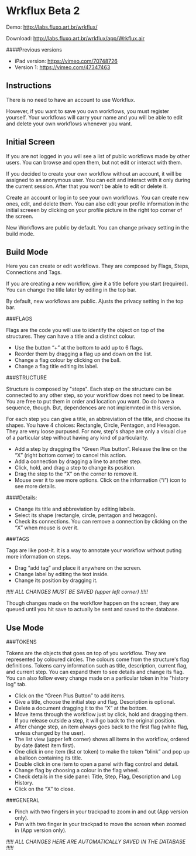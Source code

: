 Wrkflux Beta 2
=======

Demo: http://labs.fluxo.art.br/wrkflux/

Download: http://labs.fluxo.art.br/wrkflux/app/Wrkflux.air


####Previous versions
- iPad version: https://vimeo.com/70748726
- Version 1: https://vimeo.com/47347463


Instructions
-------

There is no need to have an account to use Workflux.

However, if you want to save you own workflows, you must register yourself. Your workflows will carry your name and you will be able to edit and delete your own workflows whenever you want.


Initial Screen
-------

If you are not logged in you will see a list of public workflows made by other users. You can browse and open them, but not edit or interact with them.

If you decided to create your own workflow without an account, it will be assigned to an anonymous user. You can edit and interact with it only during the current session. After that you won't be able to edit or delete it.

Create an account or log in to see your own workflows. You can create new ones, edit, and delete them. You can also edit your profile information in the initial screeen by clicking on your profile picture in the right top corner of the screen.

New Workflows are public by default. You can change privacy setting in the build mode.

Build Mode
-------

Here you can create or edit workflows. They are composed by Flags, Steps, Connections and Tags.

If you are creating a new workflow, give it a title before you start (required). You can change the title later by editing in the top bar.

By default, new workflows are public. Ajusts the privacy setting in the top bar.

###FLAGS

Flags are the code you will use to identify the object on top of the structures. They can have a title and a distinct colour.

- Use the button “+” at the bottom to add up to 6 flags.
- Reorder them by dragging a flag up and down on the list.
- Change a flag colour by clicking on the ball.
- Change a flag title editing its label.


###STRUCTURE

Structure is composed by "steps". Each step on the structure can be connected to any other step, so your workflow does not need to be linear. You are free to put them in order and location you want. Do do have a sequence, though. But, dependences are not implemnted in this version.

For each step you can give a title, an abbreviation of the title, and choose its shapes. You have 4 choices: Rectangle, Circle, Pentagon, and Hexagon. They are very loose purpused. For now, step's shape are only a visual clue of a particular step without having any kind of particularity.

- Add a step by dragging the “Green Plus button”. Release the line on the “X” (right bottom corner) to cancel this action.
- Add a connection by dragging a line to another step.
- Click, hold, and drag a step to change its position.
- Drag the step to the “X” on the corner to remove it.
- Mouse over it to see more options. Click on the information (“i”) icon to see more details.

####Details:

- Change its title and abbreviation by editing labels.
- Select its shape (rectangle, circle, pentagon and hexagon).
- Check its connections. You can remove a connection by clicking on the “X” when mouse is over it.


###TAGS

Tags are like post-it. It is a way to annotate your workflow without puting more information on steps.

- Drag “add tag” and place it anywhere on the screen.
- Change label by editing the text inside.
- Change its position by dragging it.

*!!!!! ALL CHANGES MUST BE SAVED (upper left corner) !!!!!*

Though changes made on the workflow happen on the screen, they are queued until you hit save to actually be sent and saved to the database.



Use Mode
-------

###TOKENS

Tokens are the objects that goes on top of you workflow. They are represented by coloured circles. The colours come from the structure's flag definitions. Tokens carry information such as title, description, current flag, and current step. You can expand them to see details and change its flag. You can also follow every change made on a particular token in hte "history log" tab.

- Click on the “Green Plus Button” to add items.
- Give a title, choose the initial step and flag. Description is optional.
- Delete a document dragging it to the “X” at the bottom.
- Move items through the workflow just by click, hold and dragging them. If you release outside a step, it will go back to the original position.
- After change step, an item always goes back to the first flag (white flag, unless changed by the user).
- The list view (upper left corner) shows all items in the workflow, ordered by date (latest item first).
- One click in one item (list or token) to make the token “blink” and pop up a balloon containing its title.
- Double click in one item to open a panel with flag control and detail.
- Change flag by choosing a colour in the flag wheel.
- Check details in the side panel: Title, Step, Flag, Description and Log History.
- Click on the “X” to close.

###GENERAL

- Pinch with two fingers in your trackpad to zoom in and out (App version only).
- Pan with two finger in your trackpad to move the screen when zoomed in  (App version only).

*!!!!! ALL CHANGES HERE ARE AUTOMATICALLY SAVED IN THE DATABASE !!!!!*
